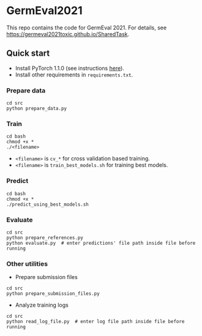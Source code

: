 # GermEval2021

This repo contains the code for GermEval 2021. For details, see https://germeval2021toxic.github.io/SharedTask.

## Quick start

- Install PyTorch 1.1.0 (see instructions [here](https://pytorch.org)).
- Install other requirements in `requirements.txt`.

### Prepare data

```shell
cd src
python prepare_data.py
```

### Train

```shell
cd bash
chmod +x *
./<filename>
```

- `<filename>` is `cv_*` for cross validation based training.
- `<filename>` is `train_best_models.sh` for training best models.

### Predict

```shell
cd bash
chmod +x *
./predict_using_best_models.sh
```

### Evaluate

```shell
cd src
python prepare_references.py
python evaluate.py  # enter predictions' file path inside file before running
```

### Other utilities

- Prepare submission files

```shell
cd src
python prepare_submission_files.py
```

- Analyze training logs

```shell
cd src
python read_log_file.py  # enter log file path inside file before running
```